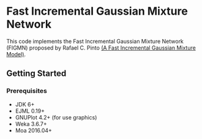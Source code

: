 # Fast Incremental Gaussian Mixture Network

This code implements the Fast Incremental Gaussian Mixture Network (FIGMN) proposed by Rafael C. Pinto [(A Fast Incremental Gaussian Mixture Model)](https://arxiv.org/abs/1506.04422).

## Getting Started

### Prerequisites

* JDK 6+
* EJML 0.19+
* GNUPlot 4.2+ (for use graphics) 
* Weka 3.6.7+
* Moa 2016.04+
